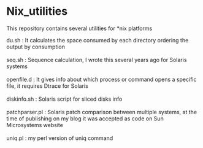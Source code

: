 # Nix_utilities

This repository contains several utilities for \*nix platforms

du.sh : It calculates the space consumed by each directory ordering the output by consumption<br/><br/>
seq.sh : Sequence calculation, I wrote this several years ago for Solaris systems <br/><br/>
openfile.d : It gives info about which process or command opens a specific file, it requires Dtrace for Solaris<br/><br/>
diskinfo.sh : Solaris script for sliced disks info<br/><br/>
patchparser.pl : Solaris patch comparison between multiple systems, at the time of publishing on my blog it was accepted as code on Sun Microsystems website<br/><br/>
uniq.pl : my perl version of uniq command<br/><br/>
